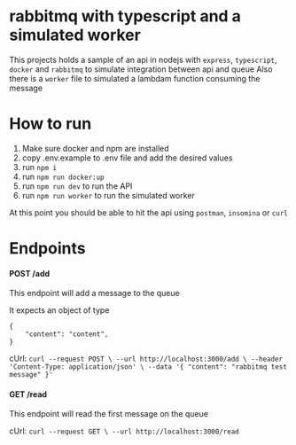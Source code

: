 # rabbitmq with typescript and a simulated worker

This projects holds a sample of an api in nodejs with `express`, `typescript`, `docker` and `rabbitmq` to simulate integration between api and queue
Also there is a `worker` file to simulated a lambdam function consuming the message
# How to run

1. Make sure docker and npm are installed
2. copy .env.example to .env file and add the desired values
3. run `npm i`
4. run `npm run docker:up`
5. run `npm run dev` to run the API
6. run `npm run worker` to run the simulated worker

At this point you should be able to hit the api using `postman`, `insomina` or `curl`

# Endpoints 

#### POST /add
This endpoint will add a message to the queue

It expects an object of type 
```
{
    "content": "content",
}
```

cUrl: `curl --request POST \
  --url http://localhost:3000/add \
  --header 'Content-Type: application/json' \
  --data '{
	"content": "rabbitmq test message"
}'`

#### GET /read
This endpoint will read the first message on the queue

cUrl: `curl --request GET \
  --url http://localhost:3000/read`


